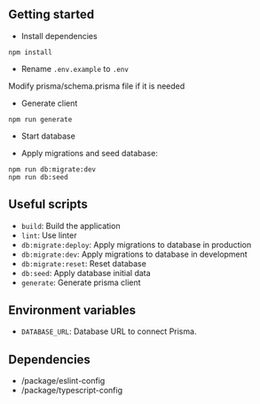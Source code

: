 ## Getting started

- Install dependencies

```
npm install
```

- Rename `.env.example` to `.env`

Modify prisma/schema.prisma file if it is needed

- Generate client

```
npm run generate
```

- Start database

- Apply migrations and seed database:

```
npm run db:migrate:dev
npm run db:seed
```

## Useful scripts

- `build`: Build the application
- `lint`: Use linter
- `db:migrate:deploy`: Apply migrations to database in production
- `db:migrate:dev`: Apply migrations to database in development
- `db:migrate:reset`: Reset database
- `db:seed`: Apply database initial data
- `generate`: Generate prisma client

## Environment variables

- `DATABASE_URL`: Database URL to connect Prisma.

## Dependencies

- /package/eslint-config
- /package/typescript-config